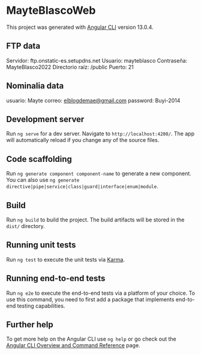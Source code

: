 # MayteBlascoWeb

This project was generated with [Angular CLI](https://github.com/angular/angular-cli) version 13.0.4.

## FTP data
Servidor: ftp.onstatic-es.setupdns.net
Usuario: mayteblasco
Contraseña: MayteBlasco2022
Directorio raíz: /public
Puerto: 21

## Nominalia data
usuario: Mayte
correo: elblogdemae@gmail.com
password: Buyi-2014

## Development server

Run `ng serve` for a dev server. Navigate to `http://localhost:4200/`. The app will automatically reload if you change any of the source files.

## Code scaffolding

Run `ng generate component component-name` to generate a new component. You can also use `ng generate directive|pipe|service|class|guard|interface|enum|module`.

## Build

Run `ng build` to build the project. The build artifacts will be stored in the `dist/` directory.

## Running unit tests

Run `ng test` to execute the unit tests via [Karma](https://karma-runner.github.io).

## Running end-to-end tests

Run `ng e2e` to execute the end-to-end tests via a platform of your choice. To use this command, you need to first add a package that implements end-to-end testing capabilities.

## Further help

To get more help on the Angular CLI use `ng help` or go check out the [Angular CLI Overview and Command Reference](https://angular.io/cli) page.
